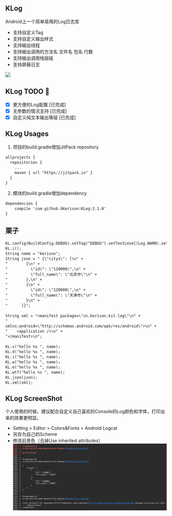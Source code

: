 ## KLog
Android上一个简单易用的Log日志库
- 支持自定义Tag
- 支持自定义输出样式
- 支持输出线程
- 支持输出调用的方法名 文件名 包名 行数
- 支持输出调用栈层级
- 支持屏蔽日志

[![](https://jitpack.io/v/GKerison/KLog.svg)](https://jitpack.io/#GKerison/KLog)

## KLog TODO :ear_of_rice:

- [x] 更方便的Log配置 [已完成]
- [x] 无参数的情况支持 [已完成] 
- [x] 自定义纯文本输出等级 [已完成]

## KLog Usages

1. 项目的build.gradle增加JitPack repository
```
allprojects {
  repositories {
    ...
    maven { url "https://jitpack.io" }
  }
}
```
2. 模块的build.gradle增加dependency
````
dependencies {
    compile 'com.github.GKerison:KLog:2.1.0'
}
````
## 栗子

```
KL.config(BuildConfig.DEBUG).setTag("DEBUG").setTextLevel(Log.WARN).setMethodCount(1);
KL.i();
String name = "kerison";
String json = " {\"citys\": [\n" +
"        {\n" +
"          \"id\": \"110000\",\n" +
"          \"full_name\": \"北京市\"\n" +
"        },\n" +
"        {\n" +
"          \"id\": \"120000\",\n" +
"          \"full_name\": \"天津市\"\n" +
"        }\n" +
"      ]}";

String xml = "<manifest package=\"cn.kerison.kit.log\"\n" +
"          xmlns:android=\"http://schemas.android.com/apk/res/android\">\n" +
"    <application />\n" +
"</manifest>\n";

KL.v("hello %s ", name);
KL.d("hello %s ", name);
KL.i("hello %s ", name);
KL.w("hello %s ", name);
KL.e("hello %s ", name);
KL.wtf("hello %s ", name);
KL.json(json);
KL.xml(xml);
```

## KLog ScreenShot
个人使用的时候，建议配合自定义自己喜欢的Console的Log颜色和字体，打印出来的效果更明显。
 - Setting > Editor > Colors&Fonts > Android Logcat
 - 另存为自己的Scheme
 - 修改前景色（去掉Use inherited attributes）
![Log预览](img/log.png)
